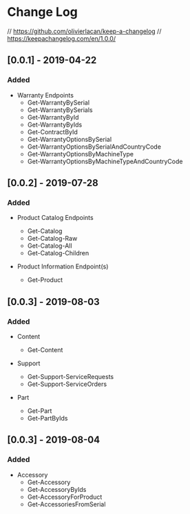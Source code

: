 ﻿# Change Log

// https://github.com/olivierlacan/keep-a-changelog
// https://keepachangelog.com/en/1.0.0/

## [0.0.1] - 2019-04-22
### Added
- Warranty Endpoints
  - Get-WarrantyBySerial
  - Get-WarrantyBySerials
  - Get-WarrantyById
  - Get-WarrantyByIds
  - Get-ContractById
  - Get-WarrantyOptionsBySerial
  - Get-WarrantyOptionsBySerialAndCountryCode
  - Get-WarrantyOptionsByMachineType
  - Get-WarrantyOptionsByMachineTypeAndCountryCode

## [0.0.2] - 2019-07-28
### Added
- Product Catalog Endpoints
  - Get-Catalog
  - Get-Catalog-Raw
  - Get-Catalog-All
  - Get-Catalog-Children

- Product Information Endpoint(s)
  - Get-Product

## [0.0.3] - 2019-08-03
### Added
- Content
  - Get-Content

- Support
  - Get-Support-ServiceRequests
  - Get-Support-ServiceOrders

- Part
  - Get-Part
  - Get-PartByIds

## [0.0.3] - 2019-08-04
### Added
- Accessory
  - Get-Accessory
  - Get-AccessoryByIds
  - Get-AccessoryForProduct
  - Get-AccessoriesFromSerial

